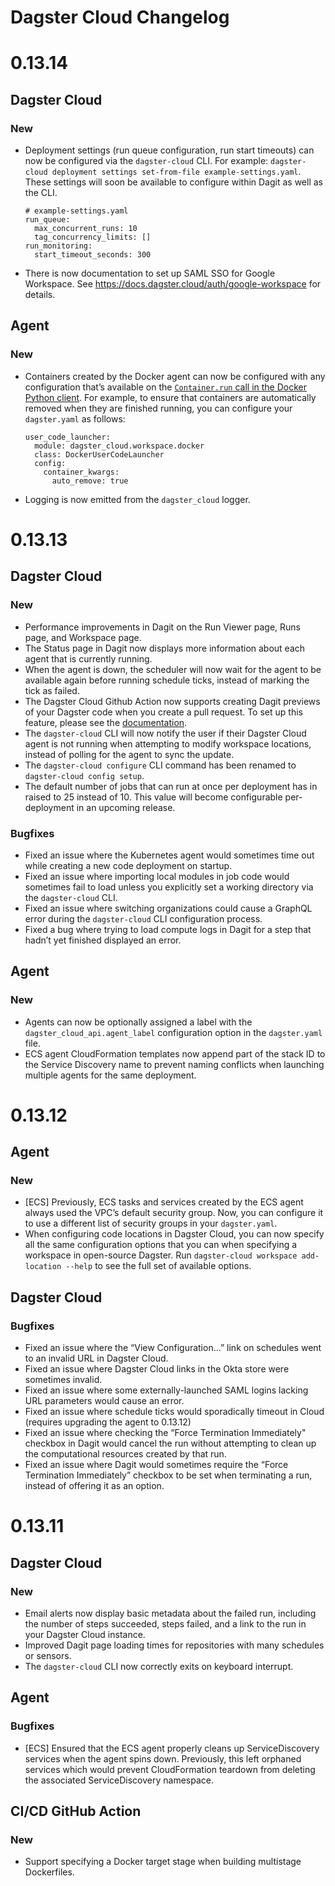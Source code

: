# Dagster Cloud Changelog

# 0.13.14

## Dagster Cloud

### New

* Deployment settings (run queue configuration, run start timeouts) can now be configured via the `dagster-cloud` CLI. For example: `dagster-cloud deployment settings set-from-file example-settings.yaml`. These settings will soon be available to configure within Dagit as well as the CLI.

    ```
    # example-settings.yaml
    run_queue:
      max_concurrent_runs: 10
      tag_concurrency_limits: []
    run_monitoring:
      start_timeout_seconds: 300
    ```

* There is now documentation to set up SAML SSO for Google Workspace. See https://docs.dagster.cloud/auth/google-workspace for details.

## Agent

### New

* Containers created by the Docker agent can now be configured with any configuration that’s available on the [`Container.run` call in the Docker Python client](https://docker-py.readthedocs.io/en/stable/containers.html#docker.models.containers.ContainerCollection.run). For example, to ensure that containers are automatically removed when they are finished running, you can configure your `dagster.yaml` as follows:

    ```
    user_code_launcher:
      module: dagster_cloud.workspace.docker
      class: DockerUserCodeLauncher
      config:
        container_kwargs:
          auto_remove: true
    ```

* Logging is now emitted from the `dagster_cloud` logger.

# 0.13.13

## Dagster Cloud

### New

* Performance improvements in Dagit on the Run Viewer page, Runs page, and Workspace page.
* The Status page in Dagit now displays more information about each agent that is currently running.
* When the agent is down, the scheduler will now wait for the agent to be available again before running schedule ticks, instead of marking the tick as failed.
* The Dagster Cloud Github Action now supports creating Dagit previews of your Dagster code when you create a pull request. To set up this feature, please see the [documentation](https://docs.dagster.cloud/deployment/code-previews).
* The `dagster-cloud` CLI will now notify the user if their Dagster Cloud agent is not running when attempting to modify workspace locations, instead of polling for the agent to sync the update.
* The `dagster-cloud configure` CLI command has been renamed to `dagster-cloud config setup`.
* The default number of jobs that can run at once per deployment has in raised to 25 instead of 10. This value will become configurable per-deployment in an upcoming release.

### Bugfixes

* Fixed an issue where the Kubernetes agent would sometimes time out while creating a new code deployment on startup.
* Fixed an issue where importing local modules in job code would sometimes fail to load unless you explicitly set a working directory via the `dagster-cloud` CLI.
* Fixed an issue where switching organizations could cause a GraphQL error during the `dagster-cloud` CLI configuration process.
* Fixed a bug where trying to load compute logs in Dagit for a step that hadn’t yet finished displayed an error.

## Agent

### New

* Agents can now be optionally assigned a label with the `dagster_cloud_api.agent_label` configuration option in the `dagster.yaml` file.
* ECS agent CloudFormation templates now append part of the stack ID to the Service Discovery name to prevent naming conflicts when launching multiple agents for the same deployment.

# 0.13.12

## Agent

### New

* [ECS] Previously, ECS tasks and services created by the ECS agent always used the VPC’s default security group. Now, you can configure it to use a different list of security groups in your `dagster.yaml`.
* When configuring code locations in Dagster Cloud, you can now specify all the same configuration options that you can when specifying a workspace in open-source Dagster. Run `dagster-cloud workspace add-location --help` to see the full set of available options.

## Dagster Cloud

### Bugfixes

* Fixed an issue where the “View Configuration...” link on schedules went to an invalid URL in Dagster Cloud.
* Fixed an issue where Dagster Cloud links in the Okta store were sometimes invalid.
* Fixed an issue where some externally-launched SAML logins lacking URL parameters would cause an error.
* Fixed an issue where schedule ticks would sporadically timeout in Cloud (requires upgrading the agent to 0.13.12)
* Fixed an issue where checking the “Force Termination Immediately" checkbox in Dagit would cancel the run without attempting to clean up the computational resources created by that run.
* Fixed an issue where Dagit would sometimes require the “Force Termination Immediately” checkbox to be set when terminating a run, instead of offering it as an option.

# 0.13.11

## Dagster Cloud

### New

* Email alerts now display basic metadata about the failed run, including the number of steps succeeded, steps failed, and a link to the run in your Dagster Cloud instance.
* Improved Dagit page loading times for repositories with many schedules or sensors.
* The `dagster-cloud` CLI now correctly exits on keyboard interrupt.
## Agent

### Bugfixes

* [ECS] Ensured that the ECS agent properly cleans up ServiceDiscovery services when the agent spins down. Previously, this left orphaned services which would prevent CloudFormation teardown from deleting the associated ServiceDiscovery namespace.


## CI/CD GitHub Action

### New

* Support specifying a Docker target stage when building multistage Dockerfiles.

